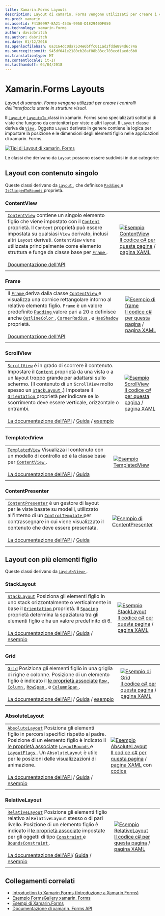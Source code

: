 ```yaml
---
title: Xamarin.Forms Layouts
description: Layout di xamarin. Forms vengono utilizzati per creare i controlli dell'interfaccia utente in strutture visual.
ms.prod: xamarin
ms.assetid: F4180997-BA21-453A-9958-D1E2940DF050
ms.technology: xamarin-forms
author: davidbritch
ms.author: dabritch
ms.date: 01/12/2016
ms.openlocfilehash: 0a3164dc0da7534e6bffc011ad2fdde894d6c74a
ms.sourcegitcommit: 945df041e2180cb20af08b83cc703ecd1aedc6b0
ms.translationtype: MT
ms.contentlocale: it-IT
ms.lasthandoff: 04/04/2018
---
```

# <a name="xamarinforms-layouts"></a>Xamarin.Forms Layouts

_Layout di xamarin. Forms vengono utilizzati per creare i controlli dell'interfaccia utente in strutture visual._

Il [ `Layout` ](https://developer.xamarin.com/api/type/Xamarin.Forms.Layout) e [ `Layout<T>` ](https://developer.xamarin.com/api/type/Xamarin.Forms.Layout%3CT%3E/) classi in xamarin. Forms sono specializzati sottotipi di viste che fungono da contenitori per viste e altri layout. Il `Layout` classe deriva da [ `View` ](views.md). Oggetto `Layout` derivato in genere contiene la logica per impostare la posizione e le dimensioni degli elementi figlio nelle applicazioni di xamarin. Forms.

 [ ![](layouts-images/layouts-sml.png "Tipi di Layout di xamarin. Forms")](layouts-images/layouts.png#lightbox "tipi di Layout di xamarin. Forms")

Le classi che derivano da `Layout` possono essere suddivisi in due categorie:

## <a name="layouts-with-single-content"></a>Layout con contenuto singolo

Queste classi derivano da [ `Layout` ](https://developer.xamarin.com/api/type/Xamarin.Forms.Layout/), che definisce [ `Padding` ](https://developer.xamarin.com/api/property/Xamarin.Forms.Layout.Padding/) e [ `IsClippedToBounds` ](https://developer.xamarin.com/api/property/Xamarin.Forms.Layout.IsClippedToBounds/) proprietà.

<a name="contentView" />

### <a name="contentview"></a>ContentView

|     |     |
| --- | --- |
| [`ContentView`](https://developer.xamarin.com/api/type/Xamarin.Forms.ContentView/) contiene un singolo elemento figlio che viene impostato con il [ `Content` ](https://developer.xamarin.com/api/property/Xamarin.Forms.ContentView.Content/) proprietà. Il `Content` proprietà può essere impostata su qualsiasi `View` derivato, inclusi altri `Layout` derivati. `ContentView` viene utilizzata principalmente come elemento struttura e funge da classe base per [ `Frame` ](#frame).<br /><br />[Documentazione dell'API](https://developer.xamarin.com/api/type/Xamarin.Forms.ContentView/) | [![Esempio ContentView](layouts-images/ContentView.png "ContentView esempio")](layouts-images/ContentView-Large.png#lightbox "ContentView esempio")<br />[Il codice c# per questa pagina](https://github.com/xamarin/xamarin-forms-samples/blob/master/FormsGallery/FormsGallery/FormsGallery/CodeExamples/ContentViewDemoPage.cs) / [pagina XAML](https://github.com/xamarin/xamarin-forms-samples/blob/master/FormsGallery/FormsGallery/FormsGallery/XamlExamples/ContentViewDemoPage.xaml) |
|     |     |

<a named="frame" />

### <a name="frame"></a>Frame

|     |     |
| --- | --- |
| Il [ `Frame` ](https://developer.xamarin.com/api/type/Xamarin.Forms.Frame/) deriva dalla classe [ `ContentView` ](#contentView) e visualizza una cornice rettangolare intorno al relativo elemento figlio. `Frame` è un valore predefinito [ `Padding` ](https://developer.xamarin.com/api/property/Xamarin.Forms.Layout.Padding/) valore pari a 20 e definisce anche [ `OutlineColor` ](https://developer.xamarin.com/api/property/Xamarin.Forms.Frame.OutlineColor/), [ `CornerRadius` ](https://developer.xamarin.com/api/property/Xamarin.Forms.Frame.CornerRadius/), e [ `HasShadow` ](https://developer.xamarin.com/api/property/Xamarin.Forms.Frame.HasShadow/)proprietà.<br /><br />[Documentazione dell'API](https://developer.xamarin.com/api/type/Xamarin.Forms.Frame/) | [![Esempio di frame](layouts-images/Frame.png "Frame esempio")](layouts-images/Frame-Large.png#lightbox "Frame di esempio")<br />[Il codice c# per questa pagina](https://github.com/xamarin/xamarin-forms-samples/blob/master/FormsGallery/FormsGallery/FormsGallery/CodeExamples/FrameDemoPage.cs) / [pagina XAML](https://github.com/xamarin/xamarin-forms-samples/blob/master/FormsGallery/FormsGallery/FormsGallery/XamlExamples/FrameDemoPage.xaml) |
|     |     |

<a name="scrollView" />

### <a name="scrollview"></a>ScrollView

|     |     |
| --- | --- |
| [`ScrollView`](https://developer.xamarin.com/api/type/Xamarin.Forms.ScrollView/) è in grado di scorrere il contenuto. Impostare il [ `Content` ](https://developer.xamarin.com/api/property/Xamarin.Forms.ScrollView.Content/) proprietà da una vista o a un layout troppo grande per adattarsi sullo schermo. (Il contenuto di un `ScrollView` molto spesso un [ `StackLayout` ](#stackLayout).) Impostare il [ `Orientation` ](https://developer.xamarin.com/api/property/Xamarin.Forms.ScrollView.Orientation/) proprietà per indicare se lo scorrimento deve essere verticale, orizzontale o entrambi.<br /><br />[La documentazione dell'API](https://developer.xamarin.com/api/type/Xamarin.Forms.ScrollView/) / [Guida](~/xamarin-forms/user-interface/layouts/scroll-view.md) / [esempio](https://developer.xamarin.com/samples/xamarin-forms/UserInterface/Layout/) | [![Esempio ScrollView](layouts-images/ScrollView.png "esempio ScrollView")](layouts-images/ScrollView-Large.png#lightbox "esempio ScrollView")<br />[Il codice c# per questa pagina](https://github.com/xamarin/xamarin-forms-samples/blob/master/FormsGallery/FormsGallery/FormsGallery/CodeExamples/ScrollViewDemoPage.cs) / [pagina XAML](https://github.com/xamarin/xamarin-forms-samples/blob/master/FormsGallery/FormsGallery/FormsGallery/XamlExamples/ScrollViewDemoPage.xaml) |
|     |     |

### <a name="templatedview"></a>TemplatedView

|     |     |
| --- | --- |
| [`TemplatedView`](https://developer.xamarin.com/api/type/Xamarin.Forms.TemplatedView/) Visualizza il contenuto con un modello di controllo ed è la classe base per [ `ContentView` ](#contentView).<br /><br />[La documentazione dell'API](https://developer.xamarin.com/api/type/Xamarin.Forms.TemplatedView/) / [Guida](~/xamarin-forms/app-fundamentals/templates/control-templates/index.md) | [![Esempio TemplatedView](layouts-images/TemplatedView.png "TemplatedView esempio")](layouts-images/TemplatedView.png#lightbox "TemplatedView esempio") |
|     |     |

### <a name="contentpresenter"></a>ContentPresenter

|     |     |
| --- | --- |
| [`ContentPresenter`](https://developer.xamarin.com/api/type/Xamarin.Forms.ContentPresenter/) è un gestore di layout per le viste basate su modelli, utilizzato all'interno di un [ `ControlTemplate` ](https://developer.xamarin.com/api/type/Xamarin.Forms.ControlTemplate/) per contrassegnare in cui viene visualizzato il contenuto che deve essere presentata.<br /><br />[La documentazione dell'API](https://developer.xamarin.com/api/type/Xamarin.Forms.ContentPresenter/) / [Guida](~/xamarin-forms/app-fundamentals/templates/control-templates/index.md) | [![Esempio di ContentPresenter](layouts-images/ContentPresenter.png "esempio ContentPresenter")](layouts-images/ContentPresenter.png#lightbox "esempio ContentPresenter") |
|     |     |

## <a name="layouts-with-multiple-children"></a>Layout con più elementi figlio

Queste classi derivano da [ `Layout<View>` ](https://developer.xamarin.com/api/type/Xamarin.Forms.Layout%3CT%3E/).

<a name="stackLayout" />

### <a name="stacklayout"></a>StackLayout

|     |     |
| --- | --- |
| [`StackLayout`](https://developer.xamarin.com/api/type/Xamarin.Forms.StackLayout/) Posiziona gli elementi figlio in uno stack orizzontalmente o verticalmente in base il [ `Orientation` ](https://developer.xamarin.com/api/property/Xamarin.Forms.StackLayout.Orientation/) proprietà. Il [ `Spacing` ](https://developer.xamarin.com/api/property/Xamarin.Forms.StackLayout.Spacing/) proprietà determina la spaziatura tra gli elementi figlio e ha un valore predefinito di 6.<br /><br />[La documentazione dell'API](https://developer.xamarin.com/api/type/Xamarin.Forms.StackLayout/) / [Guida](~/xamarin-forms/user-interface/layouts/stack-layout.md) / [esempio](https://developer.xamarin.com/samples/xamarin-forms/UserInterface/Layout/)| [![Esempio StackLayout](layouts-images/StackLayout.png "StackLayout esempio")](layouts-images/StackLayout-Large.png#lightbox "StackLayout esempio")<br />[Il codice c# per questa pagina](https://github.com/xamarin/xamarin-forms-samples/blob/master/FormsGallery/FormsGallery/FormsGallery/CodeExamples/StackLayoutDemoPage.cs) / [pagina XAML]((https://github.com/xamarin/xamarin-forms-samples/blob/master/FormsGallery/FormsGallery/FormsGallery/XamlExamples/StackLayoutDemoPage.xaml)) |
|     |     |

<a name="grid" />

### <a name="grid"></a>Grid

|     |     |
| --- | --- |
| [`Grid`](https://developer.xamarin.com/api/type/Xamarin.Forms.Grid/) Posiziona gli elementi figlio in una griglia di righe e colonne. Posizione di un elemento figlio è indicato il [le proprietà associate](~/xamarin-forms/xaml/attached-properties.md) [ `Row` ](https://developer.xamarin.com/api/field/Xamarin.Forms.Grid.RowProperty/), [ `Column` ](https://developer.xamarin.com/api/field/Xamarin.Forms.Grid.ColumnProperty/), [ `RowSpan` ](https://developer.xamarin.com/api/field/Xamarin.Forms.Grid.RowSpanProperty/), e [ `ColumnSpan` ](https://developer.xamarin.com/api/field/Xamarin.Forms.Grid.ColumnSpanProperty/).<br /><br />[La documentazione dell'API](https://developer.xamarin.com/api/type/Xamarin.Forms.Grid/) / [Guida](~/xamarin-forms/user-interface/layouts/grid.md) / [esempio](https://developer.xamarin.com/samples/xamarin-forms/UserInterface/Layout/) | [![Esempio di Grid](layouts-images/Grid.png "esempio griglia")](layouts-images/Grid-Large.png#lightbox "esempio griglia")<br />[Il codice c# per questa pagina](https://github.com/xamarin/xamarin-forms-samples/blob/master/FormsGallery/FormsGallery/FormsGallery/CodeExamples/GridDemoPage.cs) / [pagina XAML]((https://github.com/xamarin/xamarin-forms-samples/blob/master/FormsGallery/FormsGallery/FormsGallery/XamlExamples/GridDemoPage.xaml)) |
|     |     |

### <a name="absolutelayout"></a>AbsoluteLayout

|     |     |
| --- | --- |
| [`AbsoluteLayout`](https://developer.xamarin.com/api/type/Xamarin.Forms.AbsoluteLayout/) Posiziona gli elementi figlio in percorsi specifici rispetto al padre. Posizione di un elemento figlio è indicato il [le proprietà associate](~/xamarin-forms/xaml/attached-properties.md) [ `LayoutBounds` ](https://developer.xamarin.com/api/field/Xamarin.Forms.AbsoluteLayout.LayoutBoundsProperty/) e [ `LayoutFlags` ](https://developer.xamarin.com/api/field/Xamarin.Forms.AbsoluteLayout.LayoutFlagsProperty/). Un `AbsoluteLayout` è utile per le posizioni delle visualizzazioni di animazione.<br /><br />[La documentazione dell'API](https://developer.xamarin.com/api/type/Xamarin.Forms.AbsoluteLayout/) / [Guida](~/xamarin-forms/user-interface/layouts/absolute-layout.md) / [esempio](https://developer.xamarin.com/samples/xamarin-forms/UserInterface/Layout/) | [![Esempio AbsoluteLayout](layouts-images/AbsoluteLayout.png "esempio AbsoluteLayout")](layouts-images/AbsoluteLayout-Large.png#lightbox "AbsoluteLayout esempio")<br />[Il codice c# per questa pagina](https://github.com/xamarin/xamarin-forms-samples/blob/master/FormsGallery/FormsGallery/FormsGallery/CodeExamples/AbsoluteLayoutdDemoPage.cs) / [pagina XAML](https://github.com/xamarin/xamarin-forms-samples/blob/master/FormsGallery/FormsGallery/FormsGallery/XamlExamples/AbsoluteLayout.xaml) con [codice](https://github.com/xamarin/xamarin-forms-samples/blob/master/FormsGallery/FormsGallery/FormsGallery/XamlExamples/AbsoluteLayout.xaml.cs) |
|     |     |

### <a name="relativelayout"></a>RelativeLayout

|     |     |
| --- | --- |
| [`RelativeLayout`](https://developer.xamarin.com/api/type/Xamarin.Forms.RelativeLayout/) Posiziona gli elementi figlio relativo al `RelativeLayout` stesso o di pari livello. Posizione di un elemento figlio è indicato il [le proprietà associate](~/xamarin-forms/xaml/attached-properties.md) impostate per gli oggetti di tipo [ `Constraint` ](https://developer.xamarin.com/api/type/Xamarin.Forms.Constraint/) e [ `BoundsConstraint` ](https://developer.xamarin.com/api/type/Xamarin.Forms.Constraint/).<br /><br />[La documentazione dell'API](https://developer.xamarin.com/api/type/Xamarin.Forms.RelativeLayout/)/ [Guida](~/xamarin-forms/user-interface/layouts/relative-layout.md) / [esempio](https://developer.xamarin.com/samples/xamarin-forms/UserInterface/Layout/) | [![Esempio RelativeLayout](layouts-images/RelativeLayout.png "RelativeLayout esempio")](layouts-images/RelativeLayout-Large.png#lightbox "RelativeLayout esempio")<br />[Il codice c# per questa pagina](https://github.com/xamarin/xamarin-forms-samples/blob/master/FormsGallery/FormsGallery/FormsGallery/CodeExamples/RelativeLayoutDemoPage.cs) / [pagina XAML]((https://github.com/xamarin/xamarin-forms-samples/blob/master/FormsGallery/FormsGallery/FormsGallery/XamlExamples/RelativeLayoutDemoPage.xaml)) |
|     |     |

## <a name="related-links"></a>Collegamenti correlati

- [Introduction to Xamarin.Forms (Introduzione a Xamarin.Forms)](~/xamarin-forms/get-started/introduction-to-xamarin-forms.md)
- [Esempio FormsGallery xamarin. Forms](https://developer.xamarin.com/samples/FormsGallery/)
- [Esempi di Xamarin.Forms](https://developer.xamarin.com/samples/xamarin-forms/all/)
- [Documentazione di xamarin. Forms API](https://developer.xamarin.com/api/root/Xamarin.Forms/)
